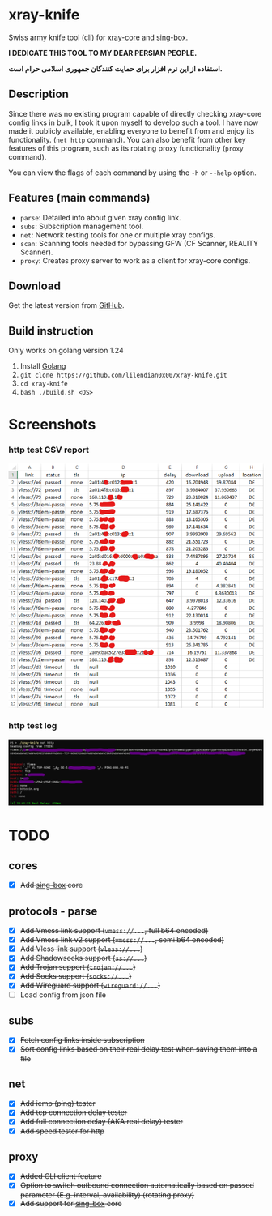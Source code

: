 # xray-knife
Swiss army knife tool (cli) for [xray-core](https://github.com/XTLS/Xray-core) and [sing-box](https://github.com/sagernet/sing-box).

**I DEDICATE THIS TOOL TO MY DEAR PERSIAN PEOPLE.**

**استفاده از این نرم افزار برای حمایت کنندگان جمهوری اسلامی حرام است.**

## Description
Since there was no existing program capable of directly checking xray-core config links in bulk, I took it upon myself to develop such a tool. I have now made it publicly available, enabling everyone to benefit from and enjoy its functionality. (`net http` command).
You can also benefit from other key features of this program, such as its rotating proxy functionality (`proxy` command).

You can view the flags of each command by using the `-h` or `--help` option.

## Features (main commands)
- `parse`: Detailed info about given xray config link.
- `subs`: Subscription management tool.
- `net`: Network testing tools for one or multiple xray configs.
- `scan`: Scanning tools needed for bypassing GFW (CF Scanner, REALITY Scanner).
- `proxy`: Creates proxy server to work as a client for xray-core configs.

## Download

Get the latest version from [GitHub](https://github.com/lilendian0x00/xray-knife/releases/latest).

## Build instruction
Only works on golang version 1.24

1. Install [Golang](https://go.dev/doc/install)
2. `git clone https://github.com/lilendian0x00/xray-knife.git`
3. `cd xray-knife`
4. `bash ./build.sh <OS>`
    

# Screenshots
### http test CSV report
<img src="./images/httpCSV.png" width="600" alt="sample1">


### http test log
<img src="./images/httpTest.png" width="1357" alt="sample2">


# TODO
## cores
- [X] ~~Add [sing-box](https://github.com/sagernet/sing-box) core~~

## protocols - parse
- [X] ~~Add Vmess link support (`vmess://...`, full b64 encoded)~~
- [X] ~~Add Vmess link v2 support (`vmess://...`, semi b64 encoded)~~
- [X] ~~Add Vless link support (`vless://...`)~~
- [X] ~~Add Shadowsocks support (`ss://...`)~~
- [X] ~~Add Trojan support (`trojan://...`)~~
- [X] ~~Add Socks support (`socks://...`)~~
- [X] ~~Add Wireguard support (`wireguard://...`)~~
- [ ] Load config from json file

## subs
- [X] ~~Fetch config links inside subscription~~
- [X] ~~Sort config links based on their real delay test when saving them into a file~~

## net
- [X] ~~Add icmp (ping) tester~~
- [X] ~~Add tcp connection delay tester~~
- [X] ~~Add full connection delay (AKA real delay) tester~~
- [X] ~~Add speed tester for http~~

## proxy
- [X] ~~Added CLI client feature~~
- [X] ~~Option to switch outbound connection automatically based on passed parameter (E.g. interval, availability) (rotating proxy)~~
- [X] ~~Add support for [sing-box](https://github.com/sagernet/sing-box) core~~
